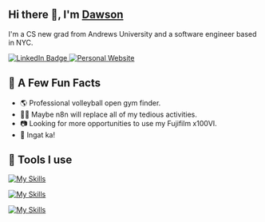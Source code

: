 <h2>Hi there 👋, I'm <a href="https://www.dawsonpar.com/">Dawson</a></h2> 

I'm a CS new grad from Andrews University and a software engineer based in NYC.

<a href="https://www.linkedin.com/in/dawson-par/"><img src="https://img.shields.io/badge/-@dawson-0077B5?style=flat-square&amp;labelColor=0077B5&amp;logo=LinkedIn&amp;link=https://www.linkedin.com/in/dawson-par/" alt="LinkedIn Badge">
<a href="https://www.dawsonpar.com/"><img src="https://img.shields.io/badge/-dawsonpar.com-0A0A0A?style=flat-square&amp;labelColor=0A0A0A&amp;logo=nextdotjs&amp;link=https://www.dawsonpar.com/" alt="Personal Website"></a>

<h2>📝 A Few Fun Facts</h2>

- 🌎 Professional volleyball open gym finder.
- 👨‍💻 Maybe n8n will replace all of my tedious activities.
- 📷 Looking for more opportunities to use my Fujifilm x100VI.
- 🎉 Ingat ka!
  
[comment]: <📄 Check out my resume>
<h2>🧰 Tools I use</h2>

[![My Skills](https://skillicons.dev/icons?i=react,nextjs,nodejs,vite,materialui,vercel)](https://skillicons.dev)

[![My Skills](https://skillicons.dev/icons?i=ts,js,html,css,tailwind,py)](https://skillicons.dev)

[![My Skills](https://skillicons.dev/icons?i=mongodb,prisma,mysql,aws,git,github)](https://skillicons.dev)

[comment]: <img src="https://github-readme-stats.vercel.app/api?username=dawsonpar&show_icons=true&count_private=true" alt="dawsonpar" />
